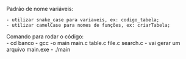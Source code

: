 Padrão de nome variáveis:  

    - utilizar snake_case para variaveis, ex: codigo_tabela;
    - utilizar camelCase para nomes de funções, ex: criarTabela;

Comando para rodar o código:  
    - cd banco
    - gcc -o main main.c table.c file.c search.c
    - vai gerar um arquivo main.exe
    - ./main
